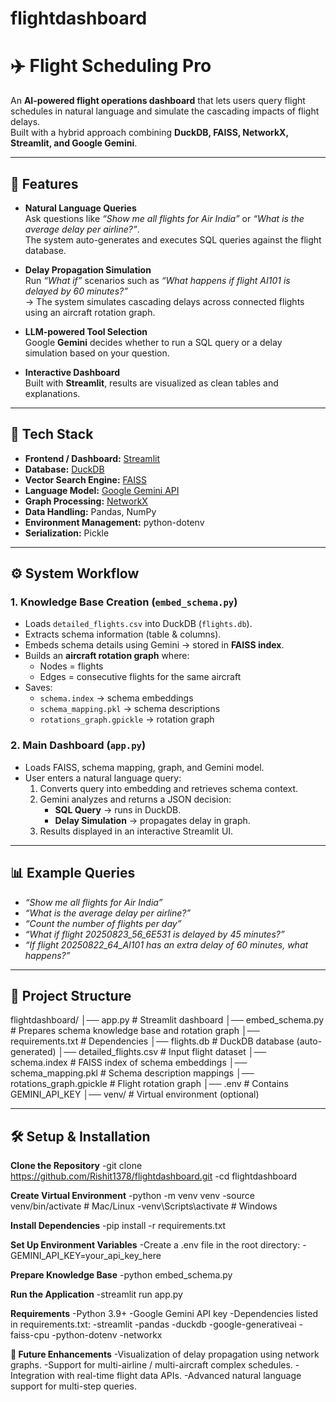 # flightdashboard

# ✈️ Flight Scheduling Pro

An **AI-powered flight operations dashboard** that lets users query flight schedules in natural language and simulate the cascading impacts of flight delays.  
Built with a hybrid approach combining **DuckDB, FAISS, NetworkX, Streamlit, and Google Gemini**.  

---

## 🚀 Features

- **Natural Language Queries**  
  Ask questions like *“Show me all flights for Air India”* or *“What is the average delay per airline?”*.  
  The system auto-generates and executes SQL queries against the flight database.  

- **Delay Propagation Simulation**  
  Run *“What if”* scenarios such as *“What happens if flight AI101 is delayed by 60 minutes?”*  
  → The system simulates cascading delays across connected flights using an aircraft rotation graph.  

- **LLM-powered Tool Selection**  
  Google **Gemini** decides whether to run a SQL query or a delay simulation based on your question.  

- **Interactive Dashboard**  
  Built with **Streamlit**, results are visualized as clean tables and explanations.  

---

## 🧩 Tech Stack

- **Frontend / Dashboard:** [Streamlit](https://streamlit.io/)  
- **Database:** [DuckDB](https://duckdb.org/)  
- **Vector Search Engine:** [FAISS](https://github.com/facebookresearch/faiss)  
- **Language Model:** [Google Gemini API](https://ai.google.dev/)  
- **Graph Processing:** [NetworkX](https://networkx.org/)  
- **Data Handling:** Pandas, NumPy  
- **Environment Management:** python-dotenv  
- **Serialization:** Pickle  

---

## ⚙️ System Workflow

### 1. **Knowledge Base Creation (`embed_schema.py`)**
- Loads `detailed_flights.csv` into DuckDB (`flights.db`).
- Extracts schema information (table & columns).
- Embeds schema details using Gemini → stored in **FAISS index**.
- Builds an **aircraft rotation graph** where:
  - Nodes = flights  
  - Edges = consecutive flights for the same aircraft  
- Saves:  
  - `schema.index` → schema embeddings  
  - `schema_mapping.pkl` → schema descriptions  
  - `rotations_graph.gpickle` → rotation graph  

### 2. **Main Dashboard (`app.py`)**
- Loads FAISS, schema mapping, graph, and Gemini model.
- User enters a natural language query:
  1. Converts query into embedding and retrieves schema context.
  2. Gemini analyzes and returns a JSON decision:  
     - **SQL Query** → runs in DuckDB.  
     - **Delay Simulation** → propagates delay in graph.  
  3. Results displayed in an interactive Streamlit UI.  

---

## 📊 Example Queries
- *“Show me all flights for Air India”*  
- *“What is the average delay per airline?”*  
- *“Count the number of flights per day”*  
- *“What if flight 20250823_56_6E531 is delayed by 45 minutes?”*  
- *“If flight 20250822_64_AI101 has an extra delay of 60 minutes, what happens?”*  

---

## 📂 Project Structure
flightdashboard/
│── app.py # Streamlit dashboard
│── embed_schema.py # Prepares schema knowledge base and rotation graph
│── requirements.txt # Dependencies
│── flights.db # DuckDB database (auto-generated)
│── detailed_flights.csv # Input flight dataset
│── schema.index # FAISS index of schema embeddings
│── schema_mapping.pkl # Schema description mappings
│── rotations_graph.gpickle # Flight rotation graph
│── .env # Contains GEMINI_API_KEY
│── venv/ # Virtual environment (optional)

---

## 🛠️ Setup & Installation
**Clone the Repository**
   -git clone https://github.com/Rishit1378/flightdashboard.git
   -cd flightdashboard

**Create Virtual Environment**
  -python -m venv venv
  -source venv/bin/activate   # Mac/Linux
  -venv\Scripts\activate      # Windows
  
**Install Dependencies**
  -pip install -r requirements.txt

**Set Up Environment Variables**
  -Create a .env file in the root directory:
  -GEMINI_API_KEY=your_api_key_here

**Prepare Knowledge Base**
  -python embed_schema.py

**Run the Application**
  -streamlit run app.py

**Requirements**
-Python 3.9+
-Google Gemini API key
-Dependencies listed in requirements.txt:
  -streamlit
  -pandas
  -duckdb
  -google-generativeai
  -faiss-cpu
  -python-dotenv
  -networkx

**🔮 Future Enhancements**
  -Visualization of delay propagation using network graphs.
  -Support for multi-airline / multi-aircraft complex schedules.
  -Integration with real-time flight data APIs.
  -Advanced natural language support for multi-step queries.
